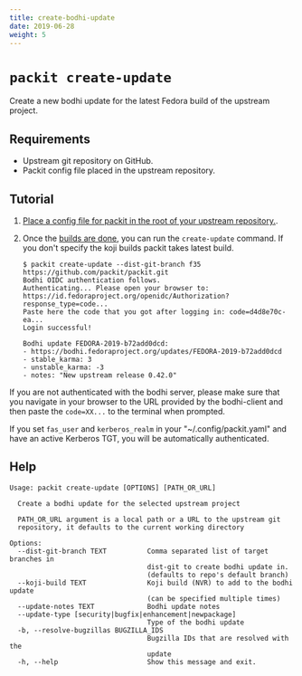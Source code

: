 ```yaml
---
title: create-bodhi-update
date: 2019-06-28
weight: 5
---
```


# `packit create-update`

Create a new bodhi update for the latest Fedora build of the upstream project.

## Requirements

* Upstream git repository on GitHub.
* Packit config file placed in the upstream repository.


## Tutorial

1. [Place a config file for packit in the root of your upstream repository.](/docs/configuration/).

2. Once the [builds are done](/docs/cli/build/), you can run the `create-update` command.
   If you don't specify the koji builds packit takes latest build.
   ```
   $ packit create-update --dist-git-branch f35 https://github.com/packit/packit.git
   Bodhi OIDC authentication follows.
   Authenticating... Please open your browser to:
   https://id.fedoraproject.org/openidc/Authorization?response_type=code...
   Paste here the code that you got after logging in: code=d4d8e70c-ea...
   Login successful!

   Bodhi update FEDORA-2019-b72add0dcd:
   - https://bodhi.fedoraproject.org/updates/FEDORA-2019-b72add0dcd
   - stable_karma: 3
   - unstable_karma: -3
   - notes: "New upstream release 0.42.0"
   ```

If you are not authenticated with the bodhi server, please make sure that you
navigate in your browser to the URL provided by the bodhi-client and then paste
the `code=XX...` to the terminal when prompted.

If you set `fas_user` and `kerberos_realm` in your "~/.config/packit.yaml" and
have an active Kerberos TGT, you will be automatically authenticated.

## Help

    Usage: packit create-update [OPTIONS] [PATH_OR_URL]

      Create a bodhi update for the selected upstream project

      PATH_OR_URL argument is a local path or a URL to the upstream git
      repository, it defaults to the current working directory

    Options:
      --dist-git-branch TEXT          Comma separated list of target branches in
                                      dist-git to create bodhi update in.
                                      (defaults to repo's default branch)
      --koji-build TEXT               Koji build (NVR) to add to the bodhi update
                                      (can be specified multiple times)
      --update-notes TEXT             Bodhi update notes
      --update-type [security|bugfix|enhancement|newpackage]
                                      Type of the bodhi update
      -b, --resolve-bugzillas BUGZILLA_IDS
                                      Bugzilla IDs that are resolved with the
                                      update
      -h, --help                      Show this message and exit.
